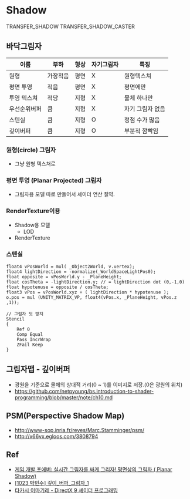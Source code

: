 # Shadow

TRANSFER_SHADOW
TRANSFER_SHADOW_CASTER

## 바닥그림자

| 이름         | 부하     | 형상 | 자기그림자 | 특징             |
|--------------|----------|------|------------|------------------|
| 원형         | 가장적음 | 평면 | X          | 원형텍스쳐       |
| 평면 투영    | 적음     | 평면 | X          | 평면에만         |
| 투영 텍스쳐  | 적당     | 지형 | X          | 물체 하나만      |
| 우선순위버퍼 | 큼       | 지형 | X          | 자기 그림자 없음 |
| 스텐실       | 큼       | 지형 | O          | 정점 수가 많음   |
| 깊이버퍼     | 큼       | 지형 | O          | 부분적 깜빡임    |

### 원형(circle) 그림자

- 그냥 원형 텍스쳐로

### 평면 투영 (Planar Projected) 그림자

- 그림자용 모델 따로 만들어서 셰이더 연산 절약.

### RenderTexture이용

- Shadow용 모델
  - LOD
- RenderTexture

### 스텐실

``` hlsl
float4 vPosWorld = mul( _Object2World, v.vertex);
float4 lightDirection = -normalize(_WorldSpaceLightPos0); 
float opposite = vPosWorld.y - _PlaneHeight;
float cosTheta = -lightDirection.y;	// = lightDirection dot (0,-1,0)
float hypotenuse = opposite / cosTheta;
float3 vPos = vPosWorld.xyz + ( lightDirection * hypotenuse );
o.pos = mul (UNITY_MATRIX_VP, float4(vPos.x, _PlaneHeight, vPos.z ,1));  

// 그림자 덧 방지
Stencil
{
    Ref 0
    Comp Equal
    Pass IncrWrap
    ZFail Keep
}
```

## 그림자맵 - 깊이버퍼

- 광원을 기준으로 물체의 상대적 거리(0 ~ 1)를 이미지로 저장.(0은 광원의 위치)
- <https://github.com/netpyoung/bs.introduction-to-shader-programming/blob/master/note/ch10.md>

## PSM(Perspective Shadow Map)

- <http://www-sop.inria.fr/reves/Marc.Stamminger/psm/>
- <http://x66vx.egloos.com/3808794>

## Ref

- [게임 개발 포에버: 실시간 그림자를 싸게 그리자! 평면상의 그림자 ( Planar Shadow)](https://gamedevforever.com/326)
- [[1023 박민수] 깊이_버퍼_그림자_1](https://www.slideshare.net/MoonLightMS/1023-1)
- [타카시 이마기레 - DirectX 9 셰이더 프로그래밍](https://www.hanbit.co.kr/store/books/look.php?p_code=B9447539340)